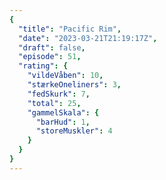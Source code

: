 ```yaml
---
{
  "title": "Pacific Rim",
  "date": "2023-03-21T21:19:17Z",
  "draft": false,
  "episode": 51,
  "rating": {
    "vildeVåben": 10,
    "stærkeOneliners": 3,
    "fedSkurk": 7,
    "total": 25,
    "gammelSkala": {
      "barHud": 1,
      "storeMuskler": 4
    }
  }
}
---
```


